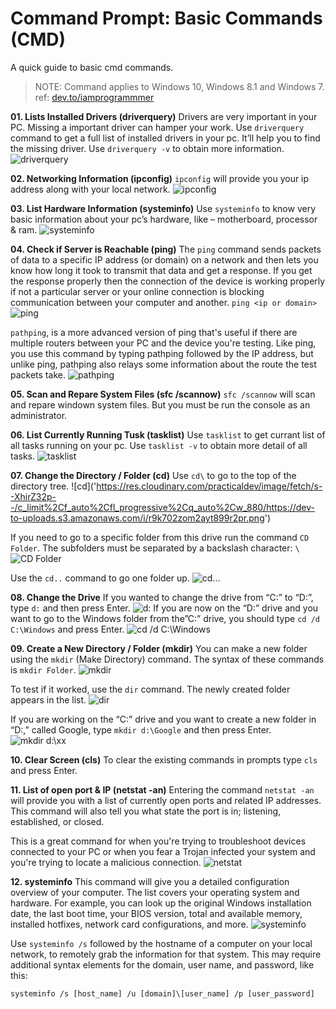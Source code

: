 # Command Prompt: Basic Commands (CMD)

A quick guide to basic cmd commands.

>NOTE: Command applies to Windows 10, Windows 8.1 and Windows 7.
>ref: [dev.to/iamprogrammmer](https://dev.to/iamprogrammmer/command-prompt-basic-commands-you-should-know-cmd-4aj)

**01. Lists Installed Drivers (driverquery)**
Drivers are very important in your PC. Missing a important driver can hamper your work. Use `driverquery` command to get a full list of installed drivers in your pc. It’ll help you to find the missing driver.
Use `driverquery -v` to obtain more information.
![driverquery](https://res.cloudinary.com/practicaldev/image/fetch/s--LnPMi688--/c_limit%2Cf_auto%2Cfl_progressive%2Cq_auto%2Cw_880/https://dev-to-uploads.s3.amazonaws.com/i/tjpr1x4fgqep3z7l93sf.png)

**02. Networking Information (ipconfig)**
`ipconfig` will provide you your ip address along with your local network.
![ipconfig](https://res.cloudinary.com/practicaldev/image/fetch/s--qU43Pxdk--/c_limit%2Cf_auto%2Cfl_progressive%2Cq_auto%2Cw_880/https://dev-to-uploads.s3.amazonaws.com/i/b25ywxeg8i84nq2gmmj8.png)

**03. List Hardware Information (systeminfo)**
Use `systeminfo` to know very basic information about your pc’s hardware, like – motherboard, processor & ram.
![systeminfo](https://res.cloudinary.com/practicaldev/image/fetch/s--Tq4jgXDE--/c_limit%2Cf_auto%2Cfl_progressive%2Cq_auto%2Cw_880/https://dev-to-uploads.s3.amazonaws.com/i/xbaprl2kz64ai0z5a9hw.png)

**04. Check if Server is Reachable (ping)**
The `ping` command sends packets of data to a specific IP address (or domain) on a network and then lets you know how long it took to transmit that data and get a response.
If you get the response properly then the connection of the device is working properly if not a particular server or your online connection is blocking communication between your computer and another. `ping <ip or domain>`
![ping](https://res.cloudinary.com/practicaldev/image/fetch/s--_4yX9CXs--/c_limit%2Cf_auto%2Cfl_progressive%2Cq_auto%2Cw_880/https://dev-to-uploads.s3.amazonaws.com/i/qf4sw2kr47feh93jgdta.png)

`pathping`, is a more advanced version of ping that's useful if there are multiple routers between your PC and the device you're testing. Like ping, you use this command by typing pathping followed by the IP address, but unlike ping, pathping also relays some information about the route the test packets take.
![pathping](https://static1.makeuseofimages.com/wordpress/wp-content/uploads/2018/11/pathpingcmd.png?q=50&fit=crop&w=767&dpr=1.5)

**05. Scan and Repare System Files (sfc /scannow)**
`sfc /scannow` will scan and repare windown system files. But you must be run the console as an administrator.

**06. List Currently Running Tusk (tasklist)**
Use `tasklist` to get currant list of all tasks running on your pc.
Use `tasklist -v` to obtain more detail of all tasks.
![tasklist](https://res.cloudinary.com/practicaldev/image/fetch/s--cDD8ZytB--/c_limit%2Cf_auto%2Cfl_progressive%2Cq_auto%2Cw_880/https://dev-to-uploads.s3.amazonaws.com/i/516ygeqkylizl3ufg0eq.png)

**07. Change the Directory / Folder (cd)**
Use `cd\` to go to the top of the directory tree.
![cd\]('https://res.cloudinary.com/practicaldev/image/fetch/s--XhirZ32p--/c_limit%2Cf_auto%2Cfl_progressive%2Cq_auto%2Cw_880/https://dev-to-uploads.s3.amazonaws.com/i/r9k702zom2ayt899r2pr.png')

If you need to go to a specific folder from this drive run the command `CD Folder`. The subfolders must be separated by a backslash character: `\`
![CD Folder](https://res.cloudinary.com/practicaldev/image/fetch/s--iwVbytg1--/c_limit%2Cf_auto%2Cfl_progressive%2Cq_auto%2Cw_880/https://dev-to-uploads.s3.amazonaws.com/i/greiwlwgblsqj48yk7yj.png)

Use the `cd..` command to go one folder up.
![cd...](https://res.cloudinary.com/practicaldev/image/fetch/s--Vc9D-CL---/c_limit%2Cf_auto%2Cfl_progressive%2Cq_auto%2Cw_880/https://dev-to-uploads.s3.amazonaws.com/i/kv2e6x224v8n84ui3nos.png)

**08. Change the Drive**
If you wanted to change the drive from “C:” to “D:”, type `d:` and then press Enter.
![d:](https://res.cloudinary.com/practicaldev/image/fetch/s--itkXaIys--/c_limit%2Cf_auto%2Cfl_progressive%2Cq_auto%2Cw_880/https://dev-to-uploads.s3.amazonaws.com/i/g4uesslq8xzeoydibcnd.png)
If you are now on the “D:” drive and you want to go to the Windows folder from the”C:” drive, you should type `cd /d C:\Windows` and press Enter.
![cd /d C:\Windows](https://res.cloudinary.com/practicaldev/image/fetch/s--Zu1-LiAE--/c_limit%2Cf_auto%2Cfl_progressive%2Cq_auto%2Cw_880/https://dev-to-uploads.s3.amazonaws.com/i/rp21nn17ildz1bktt6vf.png)

**09. Create a New Directory / Folder (mkdir)**
You can make a new folder using the `mkdir` (Make Directory) command. The syntax of these commands is `mkdir Folder`.
![mkdir](https://res.cloudinary.com/practicaldev/image/fetch/s--a5JA2ail--/c_limit%2Cf_auto%2Cfl_progressive%2Cq_auto%2Cw_880/https://dev-to-uploads.s3.amazonaws.com/i/ep065flpskw8umjamm6i.png)

To test if it worked, use the `dir` command. The newly created folder appears in the list.
![dir](https://res.cloudinary.com/practicaldev/image/fetch/s--NVLsoNlR--/c_limit%2Cf_auto%2Cfl_progressive%2Cq_auto%2Cw_880/https://dev-to-uploads.s3.amazonaws.com/i/pg51iqq6vptzc21tclnx.png)

If you are working on the “C:” drive and you want to create a new folder in “D:,” called Google, type `mkdir d:\Google` and then press Enter.
![mkdir d:\xx](https://res.cloudinary.com/practicaldev/image/fetch/s--BegyH7Xp--/c_limit%2Cf_auto%2Cfl_progressive%2Cq_auto%2Cw_880/https://dev-to-uploads.s3.amazonaws.com/i/5qij2k0kkel53kklkade.png)

**10. Clear Screen (cls)**
To clear the existing commands in prompts type `cls` and press Enter.

**11. List of open port & IP (netstat -an)**
Entering the command `netstat -an` will provide you with a list of currently open ports and related IP addresses. This command will also tell you what state the port is in; listening, established, or closed.

This is a great command for when you're trying to troubleshoot devices connected to your PC or when you fear a Trojan infected your system and you're trying to locate a malicious connection.
![netstat](https://static1.makeuseofimages.com/wordpress/wp-content/uploads/2018/11/netstatcmd.png?q=50&fit=crop&w=767&dpr=1.5)

**12. systeminfo**
This command will give you a detailed configuration overview of your computer. The list covers your operating system and hardware. For example, you can look up the original Windows installation date, the last boot time, your BIOS version, total and available memory, installed hotfixes, network card configurations, and more.
![systeminfo](https://static1.makeuseofimages.com/wordpress/wp-content/uploads/2018/11/systeminfocmd.png?q=50&fit=crop&w=767&dpr=1.5)

Use `systeminfo /s` followed by the hostname of a computer on your local network, to remotely grab the information for that system. This may require additional syntax elements for the domain, user name, and password, like this:

```sys
systeminfo /s [host_name] /u [domain]\[user_name] /p [user_password]
```
